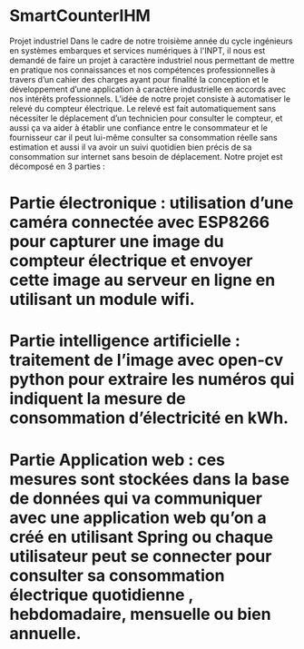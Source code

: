 # SmartCounterIHM
Projet industriel
Dans le cadre de notre troisième année du cycle ingénieurs en systèmes embarques et services numériques à l'INPT, il nous est demandé de faire un projet à caractère industriel nous permettant de mettre en pratique nos connaissances et nos compétences professionnelles à travers d’un cahier des charges ayant pour finalité la conception et le développement d’une application à caractère industrielle en accords avec nos intérêts professionnels.
L’idée de notre projet consiste à automatiser le relevé du compteur électrique. Le relevé est fait automatiquement sans nécessiter le déplacement d’un technicien pour consulter le compteur, et aussi ça va aider à établir une confiance entre le consommateur et le fournisseur car il peut lui-même consulter sa consommation réelle sans estimation et aussi il va avoir un suivi quotidien bien précis de sa consommation sur internet sans besoin de déplacement. Notre projet est décomposé en 3 parties :
# Partie électronique : utilisation d’une caméra connectée avec ESP8266 pour capturer une image du compteur électrique et envoyer cette image au serveur en ligne en utilisant un module wifi.
# Partie intelligence artificielle : traitement de l’image avec open-cv python pour extraire les numéros qui indiquent la mesure de consommation d’électricité en kWh.
# Partie Application web : ces mesures sont stockées dans la base de données qui va communiquer avec une application web qu’on a créé en utilisant Spring ou chaque utilisateur peut se connecter pour consulter sa consommation électrique quotidienne , hebdomadaire, mensuelle ou bien annuelle.
